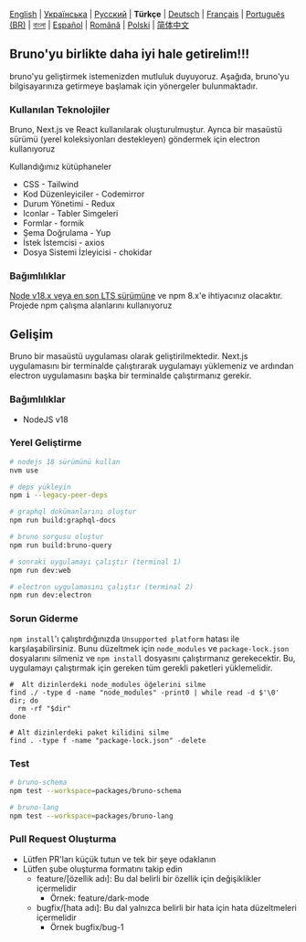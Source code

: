 [English](../../contributing.md) | [Українська](docs/contributing/contributing_ua.md) | [Русский](docs/contributing/contributing_ru.md) | **Türkçe** | [Deutsch](docs/contributing/contributing_de.md) | [Français](docs/contributing/contributing_fr.md) | [Português (BR)](docs/contributing/contributing_pt_br.md) | [বাংলা](docs/contributing/contributing_bn.md) | [Español](docs/contributing/contributing_es.md) | [Română](docs/contributing/contributing_ro.md) | [Polski](docs/contributing/contributing_pl.md)
 | [简体中文](docs/contributing/contributing_cn.md)
## Bruno'yu birlikte daha iyi hale getirelim!!!

bruno'yu geliştirmek istemenizden mutluluk duyuyoruz. Aşağıda, bruno'yu bilgisayarınıza getirmeye başlamak için yönergeler bulunmaktadır.

### Kullanılan Teknolojiler

Bruno, Next.js ve React kullanılarak oluşturulmuştur. Ayrıca bir masaüstü sürümü (yerel koleksiyonları destekleyen) göndermek için electron kullanıyoruz

Kullandığımız kütüphaneler

- CSS - Tailwind
- Kod Düzenleyiciler - Codemirror
- Durum Yönetimi - Redux
- Iconlar - Tabler Simgeleri
- Formlar - formik
- Şema Doğrulama - Yup
- İstek İstemcisi - axios
- Dosya Sistemi İzleyicisi - chokidar

### Bağımlılıklar

[Node v18.x veya en son LTS sürümüne](https://nodejs.org/en/) ve npm 8.x'e ihtiyacınız olacaktır. Projede npm çalışma alanlarını kullanıyoruz

## Gelişim

Bruno bir masaüstü uygulaması olarak geliştirilmektedir. Next.js uygulamasını bir terminalde çalıştırarak uygulamayı yüklemeniz ve ardından electron uygulamasını başka bir terminalde çalıştırmanız gerekir.

### Bağımlılıklar

- NodeJS v18

### Yerel Geliştirme

```bash
# nodejs 18 sürümünü kullan
nvm use

# deps yükleyin
npm i --legacy-peer-deps

# graphql dokümanlarını oluştur
npm run build:graphql-docs

# bruno sorgusu oluştur
npm run build:bruno-query

# sonraki uygulamayı çalıştır (terminal 1)
npm run dev:web

# electron uygulamasını çalıştır (terminal 2)
npm run dev:electron
```

### Sorun Giderme

`npm install`'ı çalıştırdığınızda `Unsupported platform` hatası ile karşılaşabilirsiniz. Bunu düzeltmek için `node_modules` ve `package-lock.json` dosyalarını silmeniz ve `npm install` dosyasını çalıştırmanız gerekecektir. Bu, uygulamayı çalıştırmak için gereken tüm gerekli paketleri yüklemelidir.


```shell
#  Alt dizinlerdeki node_modules öğelerini silme
find ./ -type d -name "node_modules" -print0 | while read -d $'\0' dir; do
  rm -rf "$dir"
done

# Alt dizinlerdeki paket kilidini silme
find . -type f -name "package-lock.json" -delete
```

### Test

```bash
# bruno-schema
npm test --workspace=packages/bruno-schema

# bruno-lang
npm test --workspace=packages/bruno-lang
```

### Pull Request Oluşturma

- Lütfen PR'ları küçük tutun ve tek bir şeye odaklanın
- Lütfen şube oluşturma formatını takip edin
  - feature/[özellik adı]: Bu dal belirli bir özellik için değişiklikler içermelidir
    - Örnek: feature/dark-mode
  - bugfix/[hata adı]: Bu dal yalnızca belirli bir hata için hata düzeltmeleri içermelidir
    - Örnek bugfix/bug-1
